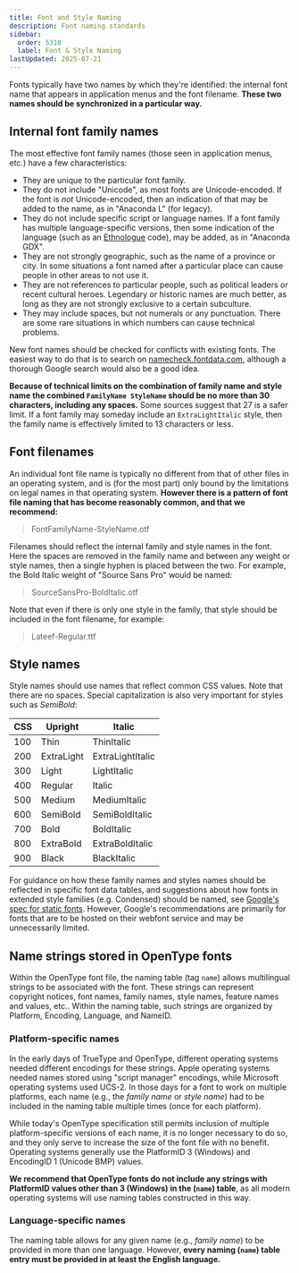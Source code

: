```yaml
---
title: Font and Style Naming
description: Font naming standards
sidebar:
  order: 5310
  label: Font & Style Naming
lastUpdated: 2025-07-21
---
```


Fonts typically have two names by which they're identified: the internal font name that appears in application menus and the font filename. **These two names should be synchronized in a particular way.**

## Internal font family names

The most effective font family names (those seen in application menus, etc.) have a few characteristics:

- They are unique to the particular font family.
- They do not include "Unicode", as most fonts are Unicode-encoded. If the font is _not_ Unicode-encoded, then an indication of that may be added to the name, as in "Anaconda L" (for legacy).
- They do not include specific script or language names. If a font family has multiple language-specific versions, then some indication of the language (such as an [Ethnologue][ethnologue] code), may be added, as in "Anaconda GDX".
- They are not strongly geographic, such as the name of a province or city. In some situations a font named after a particular place can cause people in other areas to not use it.
- They are not references to particular people, such as political leaders or recent cultural heroes. Legendary or historic names are much better, as long as they are not strongly exclusive to a certain subculture.
- They may include spaces, but not numerals or any punctuation. There are some rare situations in which numbers can cause technical problems.

New font names should be checked for conflicts with existing fonts. The easiest way to do that is to search on [namecheck.fontdata.com][namecheck], although a thorough Google search would also be a good idea.

**Because of technical limits on the combination of family name and style name the combined `FamilyName StyleName` should be no more than 30 characters, including any spaces.** Some sources suggest that 27 is a safer limit. If a font family may someday include an `ExtraLightItalic` style, then the family name is effectively limited to 13 characters or less.

## Font filenames

An individual font file name is typically no different from that of other files in an operating system, and is (for the most part) only bound by the limitations on legal names in that operating system. **However there is a pattern of font file naming that has become reasonably common, and that we recommend:**

> FontFamilyName-StyleName.otf

Filenames should reflect the internal family and style names in the font. Here the spaces are removed in the family name and between any weight or style names, then a single hyphen is placed between the two. For example, the Bold Italic weight of "Source Sans Pro" would be named:

> SourceSansPro-BoldItalic.otf

Note that even if there is only one style in the family, that style should be included in the font filename, for example:

> Lateef-Regular.ttf

## Style names

Style names should use names that reflect common CSS values. Note that there are no spaces. Special capitalization is also very important for styles such as _SemiBold_:

| CSS | Upright | Italic |
| - | - | - |
| 100 | Thin | ThinItalic |
| 200 | ExtraLight | ExtraLightItalic |
| 300 | Light | LightItalic |
| 400 | Regular | Italic |
| 500 | Medium | MediumItalic |
| 600 | SemiBold | SemiBoldItalic |
| 700 | Bold | BoldItalic |
| 800 | ExtraBold | ExtraBoldItalic |
| 900 | Black | BlackItalic |

For guidance on how these family names and styles names should be reflected in specific font data tables, and suggestions about how fonts in extended style families (e.g. Condensed) should be named, see [Google's spec for static fonts][gf-statics]. However, Google's recommendations are primarily for fonts that are to be hosted on their webfont service and may be unnecessarily limited.

## Name strings stored in OpenType fonts

Within the OpenType font file, the naming table (tag `name`) allows multilingual strings to be associated with the font. These strings can represent copyright notices, font names, family names, style names, feature names and values, etc.. Within the naming table, such strings are organized by Platform, Encoding, Language, and NameID.

### Platform-specific names

In the early days of TrueType and OpenType, different operating systems needed different encodings for these strings. Apple operating systems needed names stored using "script manager" encodings, while Microsoft operating systems used UCS-2. In those days for a font to work on multiple platforms, each name (e.g., the _family name_ or _style name_) had to be included in the naming table multiple times (once for each platform).

While today's OpenType specification still permits inclusion of multiple platform-specific versions of each name, it is no longer necessary to do so, and they only serve to increase the size of the font file with no benefit. Operating systems generally use the PlatformID 3 (Windows) and EncodingID 1 (Unicode BMP) values.

**We recommend that OpenType fonts do not include any strings with PlatformID values other than 3 (Windows) in the (`name`) table**, as all modern operating systems will use naming tables constructed in this way.

### Language-specific names

The naming table allows for any given name (e.g., _family name_) to be provided in more than one language. However, **every naming (`name`) table entry must be provided in at least the English language.**

[ethnologue]: https://www.ethnologue.com/
[gf-statics]: https://googlefonts.github.io/gf-guide/statics.html
[namecheck]: https://namecheck.fontdata.com
